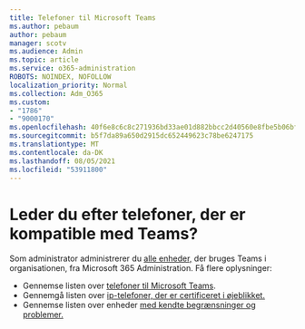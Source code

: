 ```yaml
---
title: Telefoner til Microsoft Teams
ms.author: pebaum
author: pebaum
manager: scotv
ms.audience: Admin
ms.topic: article
ms.service: o365-administration
ROBOTS: NOINDEX, NOFOLLOW
localization_priority: Normal
ms.collection: Adm_O365
ms.custom:
- "1786"
- "9000170"
ms.openlocfilehash: 40f6e8c6c8c271936bd33ae01d882bbcc2d40560e8fbe5b06bf9d12788f116d4
ms.sourcegitcommit: b5f7da89a650d2915dc652449623c78be6247175
ms.translationtype: MT
ms.contentlocale: da-DK
ms.lasthandoff: 08/05/2021
ms.locfileid: "53911800"
---
```

# <a name="are-you-looking-for-phones-that-are-compatible-with-teams"></a>Leder du efter telefoner, der er kompatible med Teams?

Som administrator administrerer du [alle enheder,](https://docs.microsoft.com/microsoftteams/device-management) der bruges Teams i organisationen, fra Microsoft 365 Administration. Få flere oplysninger: 

- Gennemse listen over [telefoner til Microsoft Teams](https://docs.microsoft.com/microsoftteams/phones-for-teams). 
- Gennemgå listen over [ip-telefoner, der er certificeret i øjeblikket.](https://docs.microsoft.com/microsoftteams/teams-ip-phones#currently-certified-ip-phones) 
- Gennemse listen over enheder [med kendte begrænsninger og problemer.](https://support.office.com/article/control-calls-using-a-headset-in-teams-65d6e104-444d-4013-b8c2-f11317dd69a8) 